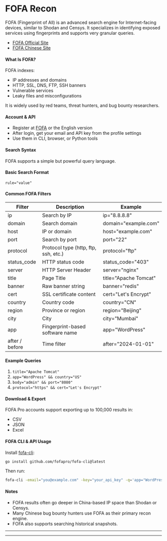 # FOFA Recon

FOFA (Fingerprint of All) is an advanced search engine for Internet-facing devices, similar to Shodan and Censys. It specializes in identifying exposed services using fingerprints and supports very granular queries.

- [FOFA Official Site](https://fofa.info)
- [FOFA Chinese Site](https://fofa.info)

#### What Is FOFA?

FOFA indexes:
- IP addresses and domains
- HTTP, SSL, DNS, FTP, SSH banners
- Vulnerable services
- Leaky files and misconfigurations

It is widely used by red teams, threat hunters, and bug bounty researchers.

#### Account & API

- Register at [FOFA](https://fofa.info) or the English version
- After login, get your email and API key from the profile settings
- Use them in CLI, browser, or Python tools

#### Search Syntax

FOFA supports a simple but powerful query language.

#### Basic Search Format

`rule="value"`

#### Common FOFA Filters

| Filter      | Description                        | Example                  |
|-------------|------------------------------------|--------------------------|
| ip          | Search by IP                       | ip="8.8.8.8"             |
| domain      | Search domain                      | domain="example.com"     |
| host        | IP or domain                       | host="example.com"       |
| port        | Search by port                     | port="22"                |
| protocol    | Protocol type (http, ftp, ssh, etc.) | protocol="ftp"          |
| status_code | HTTP status code                   | status_code="403"        |
| server      | HTTP Server Header                 | server="nginx"           |
| title       | Page Title                         | title="Apache Tomcat"    |
| banner      | Raw banner string                  | banner="redis"           |
| cert        | SSL certificate content            | cert="Let's Encrypt"     |
| country     | Country code                       | country="CN"             |
| region      | Province or region                 | region="Beijing"         |
| city        | City                               | city="Mumbai"            |
| app         | Fingerprint-based software name    | app="WordPress"          |
| after / before | Time filter                     | after="2024-01-01"       |

#### Example Queries

1. `title="Apache Tomcat"`
2. `app="WordPress" && country="US"`
3. `body="admin" && port="8080"`
4. `protocol="https" && cert="Let's Encrypt"`

#### Download & Export

FOFA Pro accounts support exporting up to 100,000 results in:
- CSV
- JSON
- Excel

#### FOFA CLI & API Usage

Install [fofa-cli](https://github.com/fofapro/fofa-cli):

```bash
go install github.com/fofapro/fofa-cli@latest
```

Then run:

```bash
fofa-cli -email="you@example.com" -key="your_api_key" -q='app="WordPress"'
```

#### Notes

- FOFA results often go deeper in China-based IP space than Shodan or Censys.
- Many Chinese bug bounty hunters use FOFA as their primary recon engine.
- FOFA also supports searching historical snapshots.

---
---
